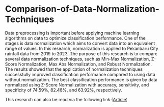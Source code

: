 # Comparison-of-Data-Normalization-Techniques

Data preprocessing is important before applying machine learning algorithms on data to optimize classification performance. One of the stages is data normalization which aims to convert data into an equivalent range of values. In this research, normalization is applied to Pekanbaru City rainfall data from 2019 to 2023. The purpose of this research is to compare several data normalization techniques, such as Min-Max Normalization, Z-Score Normalization, Max Abs Normalization, and Robust Normalization. The results showed that the application of normalization techniques successfully improved classification performance compared to using data without normalization. The best classification performance is given by data normalized using Z-Score Normalization with accuracy, sensitivity, and specificity of 74.59%, 82.48%, and 63.92%, respectively.

This research can also be read via the following link ([Article](http://eprints.intimal.edu.my/1916/))  
